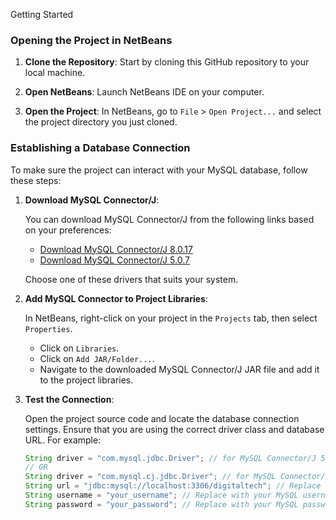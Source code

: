 Getting Started

### Opening the Project in NetBeans

1. **Clone the Repository**: Start by cloning this GitHub repository to your local machine.

2. **Open NetBeans**: Launch NetBeans IDE on your computer.

3. **Open the Project**: In NetBeans, go to `File` > `Open Project...` and select the project directory you just cloned.

### Establishing a Database Connection

To make sure the project can interact with your MySQL database, follow these steps:

1. **Download MySQL Connector/J**:

   You can download MySQL Connector/J from the following links based on your preferences:

   - [Download MySQL Connector/J 8.0.17](https://dev.mysql.com/downloads/connector/j/8.0.html)
   - [Download MySQL Connector/J 5.0.7](https://dev.mysql.com/downloads/connector/j/5.0.html)

   Choose one of these drivers that suits your system.

2. **Add MySQL Connector to Project Libraries**:

   In NetBeans, right-click on your project in the `Projects` tab, then select `Properties`. 

   - Click on `Libraries`.
   - Click on `Add JAR/Folder...`.
   - Navigate to the downloaded MySQL Connector/J JAR file and add it to the project libraries.

3. **Test the Connection**:

   Open the project source code and locate the database connection settings. Ensure that you are using the correct driver class and database URL. For example:

   ```java
   String driver = "com.mysql.jdbc.Driver"; // for MySQL Connector/J 5.0.7
   // OR
   String driver = "com.mysql.cj.jdbc.Driver"; // for MySQL Connector/J 8.0.17
   String url = "jdbc:mysql://localhost:3306/digitaltech"; // Replace 'digitaltech' with your database name
   String username = "your_username"; // Replace with your MySQL username
   String password = "your_password"; // Replace with your MySQL password
